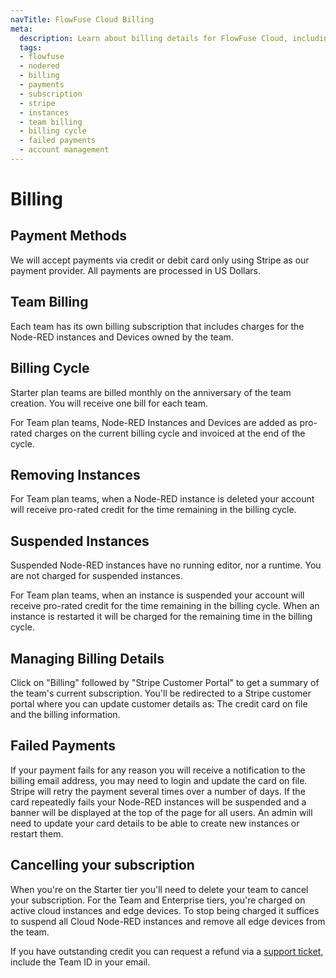 ```yaml
---
navTitle: FlowFuse Cloud Billing
meta:
  description: Learn about billing details for FlowFuse Cloud, including payment methods, team billing, billing cycles, managing instances, handling failed payments, and cancelling subscriptions.
  tags:
  - flowfuse
  - nodered
  - billing
  - payments
  - subscription
  - stripe
  - instances
  - team billing
  - billing cycle
  - failed payments
  - account management 
---
```


# Billing

## Payment Methods 

We will accept payments via credit or debit card only using Stripe as our payment
provider. All payments are processed in US Dollars.

## Team Billing

Each team has its own billing subscription that includes charges for the Node-RED
instances and Devices owned by the team.

## Billing Cycle

Starter plan teams are billed monthly on the anniversary of the team creation. You will receive one bill for each team.

For Team plan teams, Node-RED Instances and Devices are added as pro-rated charges on the current billing cycle and invoiced
at the end of the cycle.

## Removing Instances

For Team plan teams, when a Node-RED instance is deleted your account will receive pro-rated credit for the time remaining in the billing cycle.

## Suspended Instances

Suspended Node-RED instances have no running editor, nor a runtime. You are not charged for suspended instances.

For Team plan teams, when an instance is suspended your account will receive pro-rated credit for the time remaining in the billing cycle. When an
instance is restarted it will be charged for the remaining time in the billing cycle.

## Managing Billing Details

Click on "Billing" followed by "Stripe Customer Portal" to get a summary of the team's current subscription. You'll be redirected to
a Stripe customer portal where you can update customer details as: The credit card on file and the billing information.

## Failed Payments

If your payment fails for any reason you will receive a notification to the billing email address, you may need to login and update the card on file. 
Stripe will retry the payment several times over a number of days. If the card repeatedly fails your Node-RED instances will be suspended and a banner will be displayed at the top of the page for all users. An admin will need to update your card details to be able to create new instances or restart them.

## Cancelling your subscription

When you're on the Starter tier you'll need to delete your team to cancel your subscription.
For the Team and Enterprise tiers, you're charged on active cloud instances and edge devices. To stop being charged it suffices
to suspend all Cloud Node-RED instances and remove all edge devices from the team.

If you have outstanding credit you can request a refund via a [support ticket](/support/), include the Team ID in your email.
